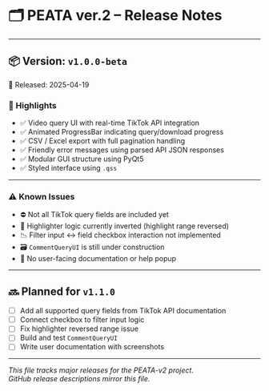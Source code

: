 # 🗂️ PEATA ver.2 – Release Notes

---

## 📦 Version: `v1.0.0-beta`

📅 Released: 2025-04-19

### 🎉 Highlights

- ✅ Video query UI with real-time TikTok API integration
- ✅ Animated ProgressBar indicating query/download progress
- ✅ CSV / Excel export with full pagination handling
- ✅ Friendly error messages using parsed API JSON responses
- ✅ Modular GUI structure using PyQt5
- ✅ Styled interface using `.qss`

---

### ⚠️ Known Issues

- ⛔ Not all TikTok query fields are included yet
- 🔁 Highlighter logic currently inverted (highlight range reversed)
- 📉 Filter input ↔ field checkbox interaction not implemented
- 🗃️ `CommentQueryUI` is still under construction
- 📄 No user-facing documentation or help popup

---

## 🔜 Planned for `v1.1.0`

- [ ] Add all supported query fields from TikTok API documentation
- [ ] Connect checkbox to filter input logic
- [ ] Fix highlighter reversed range issue
- [ ] Build and test `CommentQueryUI`
- [ ] Write user documentation with screenshots

---

_This file tracks major releases for the PEATA-v2 project.  
GitHub release descriptions mirror this file._
